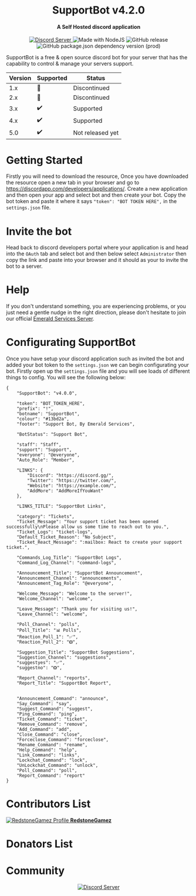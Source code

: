 <h1 align="center">SupportBot v4.2.0</h1>
<h4 align="center">A Self Hosted discord application</h4>

<p align="center">
    <a href="https://discord.gg/tNt95Ba">
    <img src="https://discordapp.com/api/guilds/516345301985132552/widget.png?style=shield" alt="Discord Server">
  </a>
  <img src="https://img.shields.io/badge/Made%20with-NodeJS-blue.svg" alt="Made with NodeJS">
  <img src="https://img.shields.io/github/release/EmeraldRusher/SupportBot.svg" alt="GitHub release">
  <img src="https://img.shields.io/github/package-json/dependency-version/EmeraldRusher/SupportBot/discord.js.svg" alt="GitHub package.json dependency version (prod)">
</p>

SupportBot is a free & open source discord bot for your server that has the capability to control & manage your servers support.

| Version | Supported          | Status             |
| ------- | ------------------ |--------------------|
| 1.x     | 🚫                 | Discontinued       |
| 2.x     | 🚫                 | Discontinued       |
| 3.x     | ✔️                 | Supported          |
| 4.x     | ✔️                 | Supported          |
| 5.0     | ✔️                     | Not released yet   |

# Getting Started
Firstly you will need to download the resource, Once you have downloaded the resource open a new tab in your browser and go to https://discordapp.com/developers/applications/. Create a new application and then open your app and select bot and then create your bot. Copy the bot token and paste it where it says ``"token": "BOT TOKEN HERE",`` in the ``settings.json`` file.

# Invite the bot
Head back to discord developers portal where your application is and head into the ``OAuth`` tab and select bot and then below select ``Administrator`` then copy the link and paste into your browser and it should as your to invite the bot to a server.

# Help
If you don't understand something, you are experiencing problems, or you just need a gentle nudge in the right direction, please don't hesitate to join our official [Emerald Services Server](https://discord.gg/u47MQJ).

# Configurating SupportBot
Once you have setup your discord application such as invited the bot and added your bot token to the ``settings.json`` we can begin configurating your bot. Firstly open up the ``settings.json`` file and you will see loads of different things to config. You will see the following below:

```
{
    "SupportBot": "v4.0.0",
    
    "token": "BOT_TOKEN_HERE",
    "prefix": "!",
    "botname": "SupportBot",
    "colour": "#13bd2a",
    "footer": "Support Bot, By Emerald Services",
    
    "BotStatus": "Support Bot",
    
    "staff": "Staff",
    "support": "Support",
    "everyone": "@everyone",
    "Auto_Role": "Member",
    
    "LINKS": {
        "Discord": "https://discord.gg/",
        "Twitter": "https://twitter.com/",
        "Website": "https://example.com/",
        "AddMore": "AddMoreIfYouWant"
    },
    
    "LINKS_TITLE": "SupportBot Links",

    "category": "Tickets",
    "Ticket_Message": "Your support ticket has been opened successfully\nPlease allow us some time to reach out to you.",
    "Ticket_Logs": "ticket-logs",
    "Default_Ticket_Reason": "No Subject",
    "Ticket_React_Message": ":mailbox: React to create your support ticket.",
    
    "Commands_Log_Title": "SupportBot Logs",
    "Command_Log_Channel": "command-logs",

    "Announcement_Title": "SupportBot Announcement",
    "Announcement_Channel": "announcements",
    "Announcement_Tag_Role": "@everyone",
    
    "Welcome_Message": "Welcome to the server!",
    "Welcome_Channel": "welcome",
    
    "Leave_Message": "Thank you for visiting us!",
    "Leave_Channel": "welcome",

    "Poll_Channel": "polls",
    "Poll_Title": "📊 Polls",
    "Reaction_Poll_1": "✅",
    "Reaction_Poll_2": "❎",
    
    "Suggestion_Title": "SupportBot Suggestions",
    "Suggestion_Channel": "suggestions",
    "suggestyes": "✅",
    "suggestno": "❎",
    
    "Report_Channel": "reports",
    "Report_Title": "SupportBot Report",
    

    "Announcement_Command": "announce",
    "Say_Command": "say",
    "Suggest_Command": "suggest",
    "Ping_Command": "ping",
    "Ticket_Command": "ticket",
    "Remove_Command": "remove",
    "Add_Command": "add",
    "Close_Command": "close",
    "Forceclose_Command": "forceclose",
    "Rename_Command": "rename",
    "Help_Command": "help",
    "Link_Command": "links",
    "Lockchat_Command": "lock",
    "UnLockchat_Command": "unlock",
    "Poll_Command": "poll",
    "Report_Command": "report"
}

```

# Contributors List
<p>
  <a href="https://github.com/RedstoneGamez">
    <img src="https://cdn.discordapp.com/avatars/282610987801247744/9567e0674a5a6d371bb5d6efb956d57b.png?size=32" alt="RedstoneGamez Profile">
    <strong>RedstoneGamez</strong>
  </a>
</p>

# Donators List

# Community
<p align="center">
    <a href="https://discord.gg/hmWgxdF">
    <img src="https://discordapp.com/api/guilds/516345301985132552/widget.png?style=banner1" alt="Discord Server">
  </a>
</p>
